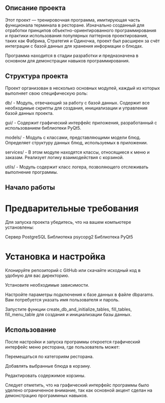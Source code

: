 ## Описание проекта
Этот проект — тренировочная программа, имитирующая часть функционала терминала в ресторане. Изначально созданный для отработки принципов объектно-ориентированного программирования и практики использования популярных паттернов проектирования, таких как Фабрика, Стратегия и Одиночка, проект был расширен за счёт интеграции с базой данных для хранения информации о блюдах.

Программа находится в стадии разработки и предназначена в основном для демонстрации навыков программирования.

## Структура проекта
Проект организован в несколько основных модулей, каждый из которых выполняет свою специфическую роль:

db/ - Модуль, отвечающий за работу с базой данных. Содержит все необходимые скрипты для создания, инициализации и управления базой данных проекта.

gui/ - Содержит графический интерфейс приложения, разработанный с использованием библиотеки PyQt5.

models/ - Модуль с классами, представляющими модели блюд. Определяет структуру данных блюд, используемых в приложении.

services/ - В этом модуле находятся классы, относящиеся к меню и заказам. Реализует логику взаимодействия с корзиной.

utils/ - Модуль содержит класс логера, позволяющего отслеживать выполнение программы.

## Начало работы

# Предварительные требования
Для запуска проекта убедитесь, что на вашем компьютере установлены:

Сервер PostgreSQL
Библиотека psycopg2
Библиотека PyQt5

# Установка и настройка

Клонируйте репозиторий с GitHub или скачайте исходный код в удобную для вас директорию.

Установите необходимые зависимости.

Настройте параметры подключения к базе данных в файле dbparams. Вам потребуется указать имя пользователя и пароль.

Запустите функции create_db_and_initialize_tables, fill_tables, fill_menu_table для создания и инициализации базы данных.

## Использование

После настройки и запуска программы откроется графический интерфейс меню ресторана, где пользователь может:

Перемещаться по категориям ресторана.

Добавлять выбранные блюда в корзину.

Редактировать содержимое корзины.

Следует отметить, что на графический интерфейс программы было уделено ограниченное внимание, так как основной акцент сделан на демонстрацию программных навыков.


